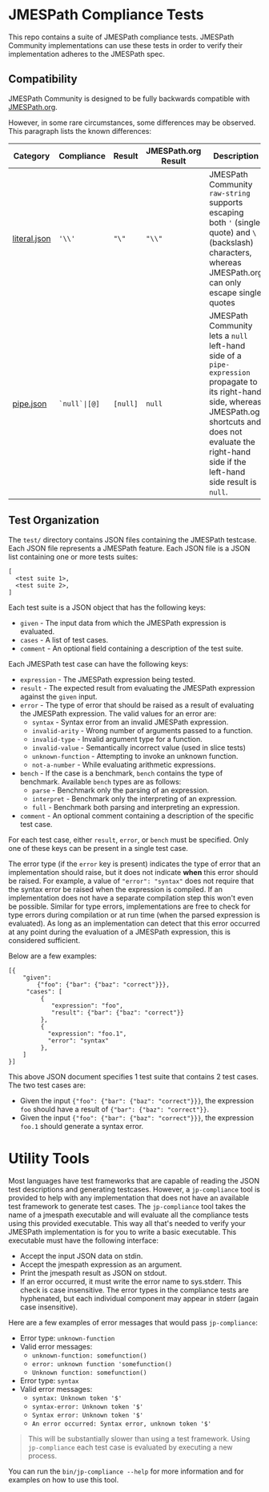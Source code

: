 # JMESPath Compliance Tests

This repo contains a suite of JMESPath compliance tests. JMESPath
Community implementations can use these tests in order to verify their
implementation adheres to the JMESPath spec.

## Compatibility

JMESPath Community is designed to be fully backwards compatible with [JMESPath.org](https://jmespath.org).

However, in some rare circumstances, some differences may be observed. This paragraph lists the known differences:

|Category|Compliance|Result|JMESPath.org Result|Description
|---|---|---|---|---
|[literal.json](https://github.com/jmespath/jmespath.test/blob/53abcc37901891cf4308fcd910eab287416c4609/tests/literal.json#L193-L197)|`` '\\' ``| `` "\" `` | `` "\\" `` | JMESPath Community `raw-string` supports escaping both `` ' `` (single quote) and `` \ `` (backslash) characters, whereas JMESPath.org can only escape single quotes
|[pipe.json](https://github.com/jmespath-community/jmespath.test/blob/304b287a9537673227c2e300a34ff8e4757579c5/tests/pipe.json#L131-L136)| `` `null`\|[@] ``| `` [null] `` | `` null `` | JMESPath Community lets a `null` left-hand side of a `pipe-expression` propagate to its right-hand side, whereas JMESPath.og shortcuts and does not evaluate the right-hand side if the left-hand side result is `null`.

## Test Organization

The `test/` directory contains JSON files containing the JMESPath
testcase. Each JSON file represents a JMESPath feature. Each JSON file
is a JSON list containing one or more tests suites:

    [
      <test suite 1>,
      <test suite 2>,
    ]

Each test suite is a JSON object that has the following keys:

-   `given` - The input data from which the JMESPath expression is
    evaluated.
-   `cases` - A list of test cases.
-   `comment` - An optional field containing a description of the test
    suite.

Each JMESPath test case can have the following keys:

-   `expression` - The JMESPath expression being tested.
-   `result` - The expected result from evaluating the JMESPath
    expression against the `given` input.
-   `error` - The type of error that should be raised as a result of
    evaluating the JMESPath expression. The valid values for an error
    are:
    -   `syntax` - Syntax error from an invalid JMESPath expression.
    -   `invalid-arity` - Wrong number of arguments passed to a
        function.
    -   `invalid-type` - Invalid argument type for a function.
    -   `invalid-value` - Semantically incorrect value (used in slice
        tests)
    -   `unknown-function` - Attempting to invoke an unknown function.
    -   `not-a-number` - While evaluating arithmetic expressions.
-   `bench` - If the case is a benchmark, `bench` contains the type of
    benchmark. Available `bench` types are as follows:
    -   `parse` - Benchmark only the parsing of an expression.
    -   `interpret` - Benchmark only the interpreting of an expression.
    -   `full` - Benchmark both parsing and interpreting an expression.
-   `comment` - An optional comment containing a description of the
    specific test case.

For each test case, either `result`, `error`, or `bench` must be
specified. Only one of these keys can be present in a single test case.

The error type (if the `error` key is present) indicates the type of
error that an implementation should raise, but it does not indicate
**when** this error should be raised. For example, a value of
`"error": "syntax"` does not require that the syntax error be raised
when the expression is compiled. If an implementation does not have a
separate compilation step this won\'t even be possible. Similar for type
errors, implementations are free to check for type errors during
compilation or at run time (when the parsed expression is evaluated). As
long as an implementation can detect that this error occurred at any
point during the evaluation of a JMESPath expression, this is considered
sufficient.

Below are a few examples:

    [{
        "given":
            {"foo": {"bar": {"baz": "correct"}}},
         "cases": [
             {
                "expression": "foo",
                "result": {"bar": {"baz": "correct"}}
             },
             {
               "expression": "foo.1",
               "error": "syntax"
             },
        ]
    }]

This above JSON document specifies 1 test suite that contains 2 test
cases. The two test cases are:

-   Given the input `{"foo": {"bar": {"baz": "correct"}}}`, the
    expression `foo` should have a result of
    `{"bar": {"baz": "correct"}}`.
-   Given the input `{"foo": {"bar": {"baz": "correct"}}}`, the
    expression `foo.1` should generate a syntax error.

# Utility Tools

Most languages have test frameworks that are capable of reading the JSON
test descriptions and generating testcases. However, a `jp-compliance`
tool is provided to help with any implementation that does not have an
available test framework to generate test cases. The `jp-compliance`
tool takes the name of a jmespath executable and will evaluate all the
compliance tests using this provided executable. This way all that\'s
needed to verify your JMESPath implementation is for you to write a
basic executable. This executable must have the following interface:

-   Accept the input JSON data on stdin.
-   Accept the jmespath expression as an argument.
-   Print the jmespath result as JSON on stdout.
-   If an error occurred, it must write the error name to sys.stderr.
    This check is case insensitive. The error types in the compliance
    tests are hyphenated, but each individual component may appear in
    stderr (again case insensitive).

Here are a few examples of error messages that would pass
`jp-compliance`:

-   Error type: `unknown-function`
-   Valid error messages:
    -   `unknown-function: somefunction()`
    -   `error: unknown function 'somefunction()`
    -   `Unknown function: somefunction()`
-   Error type: `syntax`
-   Valid error messages:
    -   `syntax: Unknown token '$'`
    -   `syntax-error: Unknown token '$'`
    -   `Syntax error: Unknown token '$'`
    -   `An error occurred: Syntax error, unknown token '$'`

> This will be substantially slower than using a test framework. Using
> `jp-compliance` each test case is evaluated by executing a new process.

You can run the `bin/jp-compliance --help` for more information and for
examples on how to use this tool.